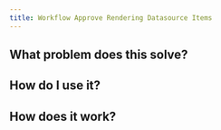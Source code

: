 ```yaml
---
title: Workflow Approve Rendering Datasource Items
---
```

## What problem does this solve?

## How do I use it?

## How does it work?
